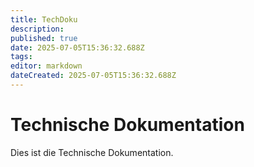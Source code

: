 ```yaml
---
title: TechDoku
description: 
published: true
date: 2025-07-05T15:36:32.688Z
tags: 
editor: markdown
dateCreated: 2025-07-05T15:36:32.688Z
---
```


# Technische Dokumentation

Dies ist die Technische Dokumentation.